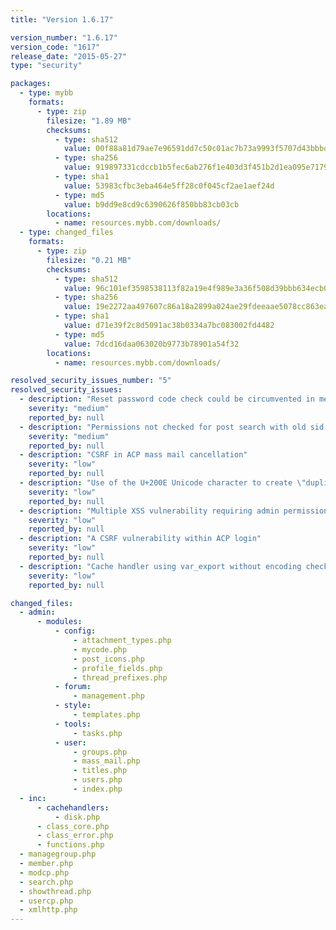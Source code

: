 ```yaml
---
title: "Version 1.6.17"

version_number: "1.6.17"
version_code: "1617"
release_date: "2015-05-27"
type: "security"

packages:
  - type: mybb
    formats:
      - type: zip
        filesize: "1.89 MB"
        checksums:
          - type: sha512
            value: 00f88a81d79ae7e96591dd7c50c01ac7b73a9993f5707d43bbbd9c7f9817e63e0f09c1182c737d8d5be1ea0e31222e089ef7adbb33efa5c3cecdc947f5c7dddd
          - type: sha256
            value: 919897331cdccb1b5fec6ab276f1e403d3f451b2d1ea095e7179bb71459d0755
          - type: sha1
            value: 53983cfbc3eba464e5ff28c0f045cf2ae1aef24d
          - type: md5
            value: b9dd9e8cd9c6390626f850bb83cb03cb
        locations:
          - name: resources.mybb.com/downloads/
  - type: changed_files
    formats:
      - type: zip
        filesize: "0.21 MB"
        checksums:
          - type: sha512
            value: 96c101ef3598538113f82a19e4f989e3a36f508d39bbb634ecb0015108b22fd1bd9a1eba226720a193733aae1a998ef9cad47e57dbce6f9bb9f4597d9a5464b7
          - type: sha256
            value: 19e2272aa497607c86a18a2899a024ae29fdeeaae5078cc863ea55b867bd7fe8
          - type: sha1
            value: d71e39f2c8d5091ac38b0334a7bc083002fd4482
          - type: md5
            value: 7dcd16daa063020b9773b78901a54f32
        locations:
          - name: resources.mybb.com/downloads/

resolved_security_issues_number: "5"
resolved_security_issues:
  - description: "Reset password code check could be circumvented in member.php"
    severity: "medium"
    reported_by: null
  - description: "Permissions not checked for post search with old sid in search.php"
    severity: "medium"
    reported_by: null
  - description: "CSRF in ACP mass mail cancellation"
    severity: "low"
    reported_by: null
  - description: "Use of the U+200E Unicode character to create \"duplicate\" username"
    severity: "low"
    reported_by: null
  - description: "Multiple XSS vulnerability requiring admin permissions"
    severity: "low"
    reported_by: null
  - description: "A CSRF vulnerability within ACP login"
    severity: "low"
    reported_by: null
  - description: "Cache handler using var_export without encoding checks"
    severity: "low"
    reported_by: null

changed_files:
  - admin:
      - modules:
          - config:
              - attachment_types.php
              - mycode.php
              - post_icons.php
              - profile_fields.php
              - thread_prefixes.php
          - forum:
              - management.php
          - style:
              - templates.php
          - tools:
              - tasks.php
          - user:
              - groups.php
              - mass_mail.php
              - titles.php
              - users.php
              - index.php
  - inc:
      - cachehandlers:
          - disk.php
      - class_core.php
      - class_error.php
      - functions.php
  - managegroup.php
  - member.php
  - modcp.php
  - search.php
  - showthread.php
  - usercp.php
  - xmlhttp.php
---
```

